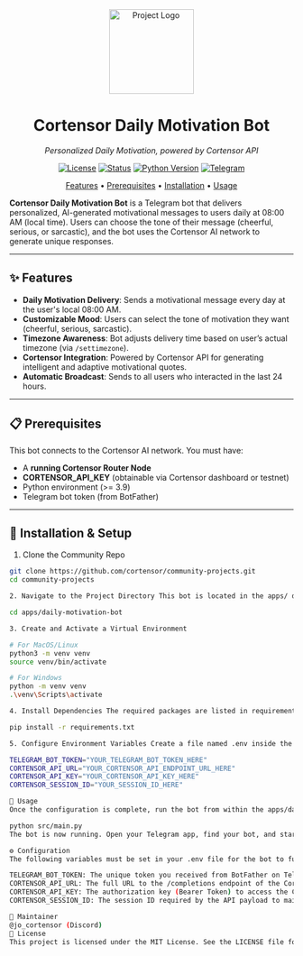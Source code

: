 <div align="center">

  <img src="https://avatars.githubusercontent.com/u/174224856?s=200&v=4" alt="Project Logo" width="150">

  # **Cortensor Daily Motivation Bot**

  *Personalized Daily Motivation, powered by Cortensor API*

  <p>
    <a href="./LICENSE"><img src="https://img.shields.io/badge/license-MIT-green.svg" alt="License"></a>
    <a href="./STATUS.md"><img src="https://img.shields.io/badge/status-active-success.svg" alt="Status"></a>
    <a href="#"><img src="https://img.shields.io/badge/python-3.9+-blue.svg" alt="Python Version"></a>
    <a href="https://t.me/cortensor"><img src="https://img.shields.io/badge/Telegram-%232CA5E0.svg?logo=telegram&logoColor=white" alt="Telegram"></a>
  </p>

  <p align="center">
    <a href="#-features">Features</a> •
    <a href="#-prerequisites">Prerequisites</a> •
    <a href="#-installation--setup">Installation</a> •
    <a href="#-usage">Usage</a>
  </p>
</div>

**Cortensor Daily Motivation Bot** is a Telegram bot that delivers personalized, AI-generated motivational messages to users daily at 08:00 AM (local time). Users can choose the tone of their message (cheerful, serious, or sarcastic), and the bot uses the Cortensor AI network to generate unique responses.

---

## ✨ Features

* **Daily Motivation Delivery**: Sends a motivational message every day at the user's local 08:00 AM.
* **Customizable Mood**: Users can select the tone of motivation they want (cheerful, serious, sarcastic).
* **Timezone Awareness**: Bot adjusts delivery time based on user’s actual timezone (via `/settimezone`).
* **Cortensor Integration**: Powered by Cortensor API for generating intelligent and adaptive motivational quotes.
* **Automatic Broadcast**: Sends to all users who interacted in the last 24 hours.

---

## 📋 Prerequisites

This bot connects to the Cortensor AI network. You must have:

- A **running Cortensor Router Node**
- **CORTENSOR_API_KEY** (obtainable via Cortensor dashboard or testnet)
- Python environment (>= 3.9)
- Telegram bot token (from BotFather)

---

## 🔧 Installation & Setup

1. Clone the Community Repo
```bash
git clone https://github.com/cortensor/community-projects.git
cd community-projects

2. Navigate to the Project Directory This bot is located in the apps/ directory.

cd apps/daily-motivation-bot

3. Create and Activate a Virtual Environment

# For MacOS/Linux
python3 -m venv venv
source venv/bin/activate

# For Windows
python -m venv venv
.\venv\Scripts\activate

4. Install Dependencies The required packages are listed in requirements.txt.

pip install -r requirements.txt

5. Configure Environment Variables Create a file named .env inside the apps/daily-motivation-bot directory and populate it with your credentials.

TELEGRAM_BOT_TOKEN="YOUR_TELEGRAM_BOT_TOKEN_HERE"
CORTENSOR_API_URL="YOUR_CORTENSOR_API_ENDPOINT_URL_HERE"
CORTENSOR_API_KEY="YOUR_CORTENSOR_API_KEY_HERE"
CORTENSOR_SESSION_ID="YOUR_SESSION_ID_HERE"

🚀 Usage
Once the configuration is complete, run the bot from within the apps/daily-motivation-bot directory:

python src/main.py
The bot is now running. Open your Telegram app, find your bot, and start a conversation. You can begin by sending the /start command.

⚙️ Configuration
The following variables must be set in your .env file for the bot to function correctly:

TELEGRAM_BOT_TOKEN: The unique token you received from BotFather on Telegram.
CORTENSOR_API_URL: The full URL to the /completions endpoint of the Cortensor API.
CORTENSOR_API_KEY: The authorization key (Bearer Token) to access the Cortensor API.
CORTENSOR_SESSION_ID: The session ID required by the API payload to maintain conversation context.

👤 Maintainer
@jo_cortensor (Discord)
📄 License
This project is licensed under the MIT License. See the LICENSE file for more details.
